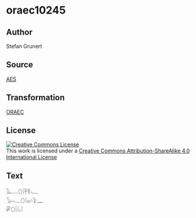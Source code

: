 # oraec10245

## Author

Stefan Grunert

## Source

[AES](https://github.com/simondschweitzer/aes)

## Transformation

[ORAEC](https://oraec.github.io/)

## License

<a rel="license" href="http://creativecommons.org/licenses/by-sa/4.0/"><img alt="Creative Commons License" style="border-width:0" src="https://i.creativecommons.org/l/by-sa/4.0/88x31.png" /></a><br />This work is licensed under a <a rel="license" href="http://creativecommons.org/licenses/by-sa/4.0/">Creative Commons Attribution-ShareAlike 4.0 International License</a>

## Text

𓅓𓂋𓂘𓍛𓋹𓇉𓆑<br>
𓅭𓆑𓂘𓍛𓐍𓏌𓅱𓈖<br>
𓏞𓂘𓍛𓇋𓊪𓇋<br>
